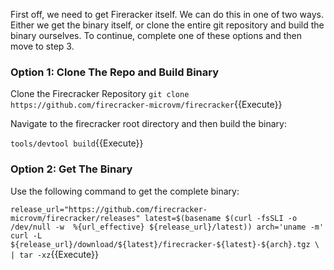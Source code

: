 First off, we need to get Fireracker itself. We can do this in one of two ways. Either we get the binary itself, or clone the entire git repository and build the binary ourselves. To continue, complete one of these options and then move to step 3.

### Option 1: Clone The Repo and Build Binary

Clone the Firecracker Repository
`git clone https://github.com/firecracker-microvm/firecracker`{{Execute}}

Navigate to the firecracker root directory and then build the binary:

`tools/devtool build`{{Execute}}

### Option 2: Get The Binary

Use the following command to get the complete binary:

`release_url="https://github.com/firecracker-microvm/firecracker/releases"
latest=$(basename $(curl -fsSLI -o /dev/null -w  %{url_effective} ${release_url}/latest))
arch='uname -m'
curl -L ${release_url}/download/${latest}/firecracker-${latest}-${arch}.tgz \
| tar -xz`{{Execute}}


